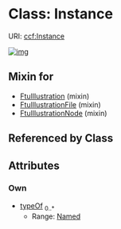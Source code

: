 
# Class: Instance




URI: [ccf:Instance](http://purl.org/ccf/Instance)


[![img](https://yuml.me/diagram/nofunky;dir:TB/class/[Named],[Named]<typeOf%200..*-%20[Instance],[FtuIllustrationNode]uses%20-.->[Instance],[FtuIllustrationFile]uses%20-.->[Instance],[FtuIllustration]uses%20-.->[Instance],[FtuIllustrationNode],[FtuIllustrationFile],[FtuIllustration])](https://yuml.me/diagram/nofunky;dir:TB/class/[Named],[Named]<typeOf%200..*-%20[Instance],[FtuIllustrationNode]uses%20-.->[Instance],[FtuIllustrationFile]uses%20-.->[Instance],[FtuIllustration]uses%20-.->[Instance],[FtuIllustrationNode],[FtuIllustrationFile],[FtuIllustration])

## Mixin for

 * [FtuIllustration](FtuIllustration.md) (mixin) 
 * [FtuIllustrationFile](FtuIllustrationFile.md) (mixin) 
 * [FtuIllustrationNode](FtuIllustrationNode.md) (mixin) 

## Referenced by Class


## Attributes


### Own

 * [typeOf](typeOf.md)  <sub>0..\*</sub>
     * Range: [Named](Named.md)
